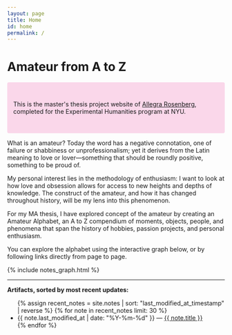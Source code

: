 ```yaml
---
layout: page
title: Home
id: home
permalink: /
---
```


# Amateur from A to Z

<p style="padding: 3em 1em; background: #fad7ea; border-radius: 4px;">
This is the master's thesis project website of <a href="http://allegrarosenberg.com">Allegra Rosenberg</a>, completed for the Experimental Humanities program at NYU. </p>

<div class="intro">

  <p>What is an amateur? Today the word has a negative connotation, one of failure or shabbiness or unprofessionalism; yet it derives from the Latin meaning to love or lover—something that should be roundly positive, something to be proud of. </p>


<p>My personal interest lies in the methodology of enthusiasm: I want to look at how love and obsession allows for access to new heights and depths of knowledge. The construct of the amateur, and how it has changed throughout history, will be my lens into this phenomenon. </p>

<p>For my MA thesis, I have explored concept of the amateur by creating an Amateur Alphabet,  an A to Z compendium of moments, objects, people, and phenomena that span the history of hobbies, passion projects, and personal enthusiasm.</p>

<p>You can explore the alphabet using the interactive graph below, or by following links directly from page to page.</p>


  </div>


{% include notes_graph.html %}

<hr>




<strong>Artifacts, sorted by most recent updates:</strong>

<ul>
  {% assign recent_notes = site.notes | sort: "last_modified_at_timestamp" | reverse %}
  {% for note in recent_notes limit: 30 %}
    <li>
      {{ note.last_modified_at | date: "%Y-%m-%d" }} — <a class="internal-link" href="{{ note.url }}">{{ note.title }}</a>
    </li>
  {% endfor %}
</ul>

<style>
  .wrapper {
    max-width: 46em;
  }
</style>
